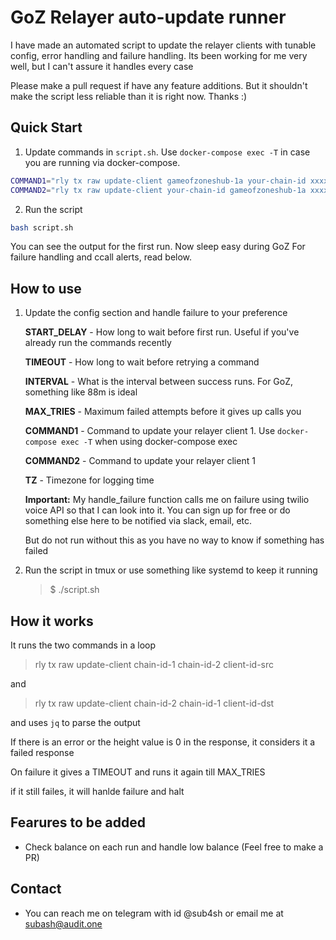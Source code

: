 # GoZ Relayer auto-update runner

I have made an automated script to update the relayer clients with tunable config, error handling and failure handling. Its been working for me very well, but I can't assure it handles every case

Please  make a pull request if have any feature additions. But it shouldn't make the script less reliable than it is right now. Thanks :)

## Quick Start

1. Update commands in `script.sh`. Use `docker-compose exec -T` in case you are running via docker-compose.

```bash
COMMAND1="rly tx raw update-client gameofzoneshub-1a your-chain-id xxxxxxxxx"
COMMAND2="rly tx raw update-client your-chain-id gameofzoneshub-1a xxxxxxxxx"
```
2. Run the script

```bash
bash script.sh
```

You can see the output for the first run. Now sleep easy during GoZ
For failure handling and ccall alerts, read below.

## How to use

1. Update the config section and handle failure to your preference

    **START_DELAY** - How long to wait before first run. Useful if you've already run the commands recently

    **TIMEOUT** - How long to wait before retrying a command

    **INTERVAL** - What is the interval between success runs. For GoZ, something like 88m is ideal

    **MAX_TRIES** - Maximum failed attempts before it gives up calls you

    **COMMAND1** - Command to update your relayer client 1. Use `docker-compose exec -T` when using docker-compose exec

    **COMMAND2** - Command to update your relayer client 1

    **TZ** - Timezone for logging time

    **Important:** My handle_failure function calls me on failure using twilio voice API so that I can look into it. You can sign up for free or do something else here to be notified via slack, email, etc. 

    But do not run without this as you have no way to know if something has failed

2. Run the script in tmux or use something like systemd to keep it running

    > $ ./script.sh


## How it works

It runs the two commands in a loop

> rly tx raw update-client chain-id-1 chain-id-2 client-id-src

and 

> rly tx raw update-client chain-id-2 chain-id-1
client-id-dst

and uses `jq` to parse the output

If there is an error or the height value is 0 in the response, it considers it a failed response

On failure it gives a TIMEOUT and runs it again till MAX_TRIES

if it still failes, it will hanlde failure and halt

## Fearures to be added

- Check balance on each run and handle low balance (Feel free to make a PR)

## Contact

- You can reach me on telegram with id @sub4sh or email me at subash@audit.one
